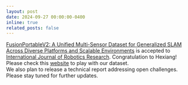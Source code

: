 ```yaml
---
layout: post
date: 2024-09-27 00:00:00-0400
inline: true
related_posts: false
---
```


<a href="">FusionPortableV2: A Unified Multi-Sensor Dataset for Generalized SLAM Across Diverse Platforms and Scalable Environments</a> is accepted to <a href="">International Journal of Robotics Research</a>. 
Congratulation to Hexiang!
Please check this <a href="">website</a> to play with our dataset.
<br>
We also plan to release a technical report addressing open challenges. Please stay tuned for further updates.


